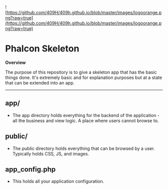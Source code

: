 ![https://github.com/409H/409h.github.io/blob/master/images/logoorange.png?raw=true](https://github.com/409H/409h.github.io/blob/master/images/logoorange.png?raw=true)

# Phalcon Skeleton

**Overview**

The purpose of this repository is to give a skeleton app that has the basic 
things done. It's extremely basic and for explanation purposes but at a 
state that can be extended into an app.

---


## app/

* The app directory holds everything for the backend of the application - all 
the business and view logic. A place where users cannot browse to.

## public/

* The public directory holds everything that can be browsed by a user. Typically
holds CSS, JS, and images.

## app_config.php

* This holds all your application configuration.
